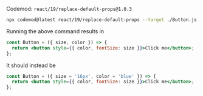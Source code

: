Codemod: `react/19/replace-default-props@1.0.3`

```sh
npx codemod@latest react/19/replace-default-props --target ./Button.js
```

Running the above command results in

```jsx
const Button = ({ size, color }) => {
  return <button style={{ color, fontSize: size }}>Click me</button>;
};
```

It should instead be

```jsx
const Button = ({ size = '16px', color = 'blue' }) => {
  return <button style={{ color, fontSize: size }}>Click me</button>;
};
```
